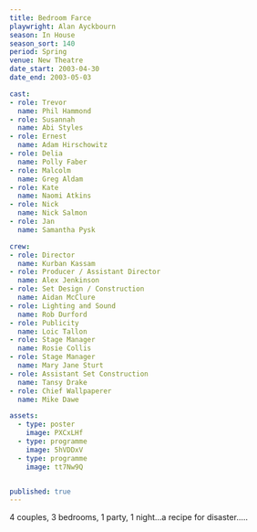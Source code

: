 ```yaml
---
title: Bedroom Farce
playwright: Alan Ayckbourn
season: In House
season_sort: 140
period: Spring
venue: New Theatre
date_start: 2003-04-30
date_end: 2003-05-03

cast:
- role: Trevor
  name: Phil Hammond
- role: Susannah
  name: Abi Styles
- role: Ernest
  name: Adam Hirschowitz
- role: Delia
  name: Polly Faber
- role: Malcolm
  name: Greg Aldam
- role: Kate
  name: Naomi Atkins
- role: Nick
  name: Nick Salmon
- role: Jan
  name: Samantha Pysk

crew:
- role: Director
  name: Kurban Kassam
- role: Producer / Assistant Director
  name: Alex Jenkinson
- role: Set Design / Construction
  name: Aidan McClure
- role: Lighting and Sound
  name: Rob Durford
- role: Publicity
  name: Loic Tallon
- role: Stage Manager
  name: Rosie Collis
- role: Stage Manager
  name: Mary Jane Sturt
- role: Assistant Set Construction
  name: Tansy Drake
- role: Chief Wallpaperer
  name: Mike Dawe

assets:
  - type: poster
    image: PXCxLHf
  - type: programme
    image: 5hVDDxV
  - type: programme
    image: tt7Nw9Q


published: true
---
```


4 couples, 3 bedrooms, 1 party, 1 night...a recipe for disaster.....
